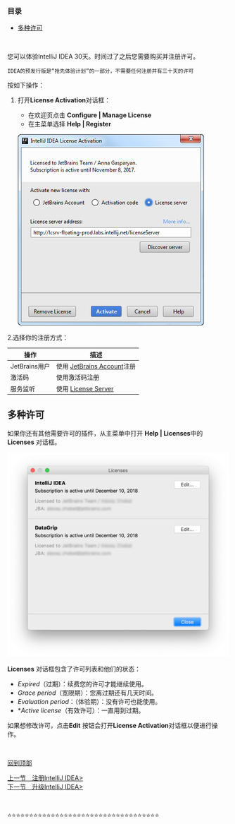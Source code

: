 ### 目录

- [多种许可](#多种许可)

&nbsp;

您可以体验IntelliJ IDEA 30天。时间过了之后您需要购买并注册许可。

`IDEA的预发行版是“抢先体验计划”的一部分，不需要任何注册并有三十天的许可`



按如下操作：

1. 打开**License Activation**对话框：

   - 在欢迎页点击 **Configure | Manage License**
   - 在主菜单选择 **Help | Register**

   ![alt](<https://github.com/fengyishun/IDEA-Help-ZH-CN/blob/master/resources/ij_register.png>)



2.选择你的注册方式：

| 操作          | 描述                                                         |
| ------------- | ------------------------------------------------------------ |
| JetBrains用户 | 使用 [JetBrains Account](https://account.jetbrains.com/login?_ga=2.165348157.360104787.1571486729-488518170.1551947661)注册 |
| 激活码        | 使用激活码注册                                               |
| 服务监听      | 使用 [License Server](https://www.jetbrains.com/help/license_server) |





## 多种许可

如果你还有其他需要许可的插件，从主菜单中打开 **Help | Licenses**中的 **Licenses** 对话框。

![alt](<https://github.com/fengyishun/IDEA-Help-ZH-CN/blob/master/resources/Licenses_Dialog.png>)

**Licenses** 对话框包含了许可列表和他们的状态：

- *Expired*（过期）：续费您的许可才能继续使用。
- *Grace period*（宽限期）：您离过期还有几天时间。
- *Evaluation period*：（体验期）：没有许可也能使用。
- **Active license*（有效许可）：一直用到过期。

如果想修改许可，点击**Edit** 按钮会打开**License Activation**对话框以便进行操作。

&nbsp;

[回到顶部](#目录)

[上一节　注册IntelliJ IDEA>](/A.安装IntelliJIDEA/B.第一次运行IDEA.md)　　　　　　　　　　　　　　　　　　　　　　　　　　[下一节　升级IntelliJ IDEA>](/A.安装IntelliJIDEA/D.升级IntelliJIDEA.md)

&nbsp;

:star::star::star::star::star::star::star::star::star::star::star::star::star::star::star::star::star::star::star::star::star::star::star::star::star::star::star::star::star::star::star::star::star::star::star: